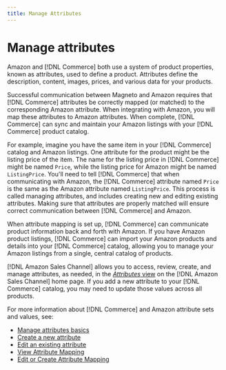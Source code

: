 ```yaml
---
title: Manage Attributes
---
```


# Manage attributes

Amazon and [!DNL Commerce] both use a system of product properties, known as attributes, used to define a product. Attributes define the description, content, images, prices, and various data for your products.

Successful communication between Magneto and Amazon requires that [!DNL Commerce] attributes be correctly mapped (or matched) to the corresponding Amazon attribute. When integrating with Amazon, you will map these attributes to Amazon attributes. When complete, [!DNL Commerce] can sync and maintain your Amazon listings with your [!DNL Commerce] product catalog.

For example, imagine you have the same item in your [!DNL Commerce] catalog and Amazon listings. One attribute for the product might be the listing price of the item. The name for the listing price in [!DNL Commerce] might be named `Price`, while the listing price for Amazon might be named `ListingPrice`. You'll need to tell [!DNL Commerce] that when communicating with Amazon, the [!DNL Commerce] attribute named `Price` is the same as the Amazon attribute named `ListingPrice`. This process is called managing attributes, and includes creating new and editing existing attributes. Making sure that attributes are properly matched will ensure correct communication between [!DNL Commerce] and Amazon.

When attribute mapping is set up, [!DNL Commerce] can communicate product information back and forth with Amazon. If you have Amazon product listings, [!DNL Commerce] can import your Amazon products and details into your [!DNL Commerce] catalog, allowing you to manage your Amazon listings from a single, central catalog of products.

[!DNL Amazon Sales Channel] allows you to access, review, create, and manage attributes, as needed, in the [_Attributes_ view](./attributes-view.md) on the [!DNL Amazon Sales Channel] home page. If you add a new attribute to your [!DNL Commerce] catalog, you may need to update those values across all products.

For more information about [!DNL Commerce] and Amazon attribute sets and values, see:

- [Manage attributes basics](https://docs.magento.com/user-guide/catalog/product-attributes.md)
- [Create a new attribute](./creating-attributes.md#create-an-attribute)
- [Edit an existing attribute](./creating-attributes.md#edit-an-attribute)
- [View Attribute Mapping](./amazon-matching-attributes-values.md)
- [Edit or Create Attribute Mapping](./amazon-manually-update-incomplete-listing.md)
